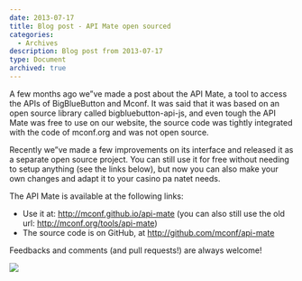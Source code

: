 ```yaml
---
date: 2013-07-17
title: Blog post - API Mate open sourced
categories:
  - Archives
description: Blog post from 2013-07-17
type: Document
archived: true
---
```


A few months ago we”ve made a post about the API Mate, a tool to access the APIs of BigBlueButton and Mconf. It was said that it was based on an open source library called bigbluebutton-api-js, and even tough the API Mate was free to use on our website, the source code was tightly integrated with the code of mconf.org and was not open source.

Recently we”ve made a few improvements on its interface and released it as a separate open source project. You can still use it for free without needing to setup anything (see the links below), but now you can also make your own changes and adapt it to your casino pa natet needs.

The API Mate is available at the following links:

* Use it at: http://mconf.github.io/api-mate (you can also still use the old url: http://mconf.org/tools/api-mate)
* The source code is on GitHub, at http://github.com/mconf/api-mate

Feedbacks and comments (and pull requests!) are always welcome!

![](http://mconf.org/wp-content/uploads/2013/07/Screenshot-from-2013-07-17-160058-1024x528.png)
